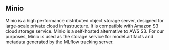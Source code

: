 ## Minio

Minio is a high performance distributed object storage server, designed for large-scale private cloud infrastructure. It is compatible with Amazon S3 cloud storage service. Minio is a self-hosted alternative to AWS S3. For our purposes, Minio is used as the storage service for model artifacts and metadata generated by the MLflow tracking server.
